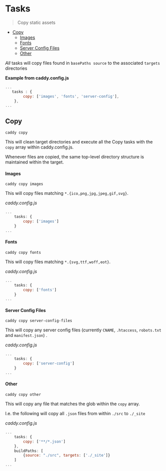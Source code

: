 # Tasks
> Copy static assets

 * [Copy](#copy)
    * [Images](#images)
    * [Fonts](#fonts)
    * [Server Config Files](#server-config-files)
    * [Other](#other)

*All* tasks will copy files found in `basePaths source` to the associated `targets` directories

**Example from caddy.config.js**
```javascript
...
   tasks : {
        copy: ['images', 'fonts', 'server-config'],
    },
...
```

## Copy

`caddy copy`

This will clean target directories and execute all the Copy tasks with the `copy` array within caddy.config.js.

Whenever files are copied, the same top-level directory structure is maintained within the target.

#### Images

`caddy copy images`

This will copy files matching `*.{ico,png,jpg,jpeg,gif,svg}`.

*caddy.config.js*
```javascript
...
    tasks: {
        copy: ['images']
    }
...
```

#### Fonts

`caddy copy fonts`

This will copy files matching `*.{svg,ttf,woff,eot}`.

*caddy.config.js*
```javascript
...
    tasks: {
        copy: ['fonts']
    }
...
```

#### Server Config Files

`caddy copy server-config-files`

This will copy any server config files (currently `CNAME`, `.htaccess`, `robots.txt` and `manifest.json`) .

*caddy.config.js*
```javascript
...
    tasks: {
        copy: ['server-config']
    }
...
```

#### Other

`caddy copy other`

This will copy any file that matches the glob within the `copy` array.

I.e. the following will copy all `.json` files from within `./src` to `./_site`

*caddy.config.js*
```javascript
...
    tasks: {
        copy: ['**/*.json']
    },
    buildPaths: [
        {source: "./src", targets: ['./_site']}
    ]
...
```
